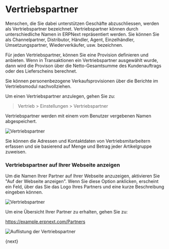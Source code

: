 <!-- add-breadcrumbs -->
# Vertriebspartner


Menschen, die Sie dabei unterstützen Geschäfte abzuschliessen, werden als Vertriebspartner bezeichnet. Vertriebspartner können durch unterschiedliche Namen in ERPNext repräsentiert werden. Sie können Sie als Channelpartner, Distributor, Händler, Agent, Einzelhändler, Umsetzungspartner, Wiederverkäufer, usw. bezeichnen.

Für jeden Vertriebspartner, können Sie eine Provision definieren und anbieten. Wenn in Transaktionen ein Vertriebspartner ausgewählt wurde, dann wird die Provison über die Netto-Gesamtsumme des Kundenauftrags oder des Lieferscheins berechnet.

Sie können personenbezogene Verkaufsprovisionen über die Berichte im Vertriebsmodul nachvollziehen.

Um einen Vertriebspartner anzulegen, gehen Sie zu:

> Vertrieb > Einstellungen > Vertriebspartner

Vertriebspartner werden mit einem vom Benutzer vergebenen Namen abgespeichert.

<img class="screenshot" alt="Vertriebspartner" src="{{docs_base_url}}/v12/assets/img/selling/sales-partner.png">

Sie können die Adressen und Kontaktdaten von Vertriebsmitarbeitern erfassen und sie basierend auf Menge und Betrag jeder Artikelgruppe zuweisen.

### Vertriebspartner auf Ihrer Webseite anzeigen

Um die Namen Ihrer Partner auf Ihrer Webseite anzuzeigen, aktivieren Sie "Auf der Webseite anzeigen". Wenn Sie diese Option anklicken, erscheint ein Feld, über das Sie das Logo Ihres Partners und eine kurze Beschreibung eingeben können.

<img class="screenshot" alt="Vertriebspartner" src="{{docs_base_url}}/v12/assets/img/selling/sales-partner-website.png">

Um eine Übersicht Ihrer Partner zu erhalten, gehen Sie zu:

https://example.erpnext.com/Partners

<img class="screenshot" alt="Auflistung der Vertriebspartner" src="{{docs_base_url}}/v12/assets/img/crm/sales-partner-listing.png">


{next}
